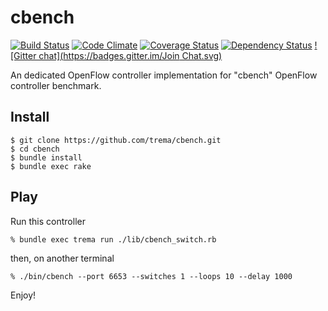 cbench
======
[![Build Status](http://img.shields.io/travis/trema/cbench/develop.svg?style=flat)][travis]
[![Code Climate](http://img.shields.io/codeclimate/github/trema/cbench.svg?style=flat)][codeclimate]
[![Coverage Status](http://img.shields.io/coveralls/trema/cbench/develop.svg?style=flat)][coveralls]
[![Dependency Status](http://img.shields.io/gemnasium/trema/cbench.svg?style=flat)][gemnasium]
[![Gitter chat](https://badges.gitter.im/Join Chat.svg)][gitter]

An dedicated OpenFlow controller implementation for "cbench" OpenFlow
controller benchmark.

[travis]: http://travis-ci.org/trema/cbench
[codeclimate]: https://codeclimate.com/github/trema/cbench
[coveralls]: https://coveralls.io/r/trema/cbench
[gemnasium]: https://gemnasium.com/trema/cbench
[gitter]: https://gitter.im/trema/cbench

Install
-------

```
$ git clone https://github.com/trema/cbench.git
$ cd cbench
$ bundle install
$ bundle exec rake
```


Play
----

Run this controller

```
% bundle exec trema run ./lib/cbench_switch.rb
```

then, on another terminal

```
% ./bin/cbench --port 6653 --switches 1 --loops 10 --delay 1000
```

Enjoy!
